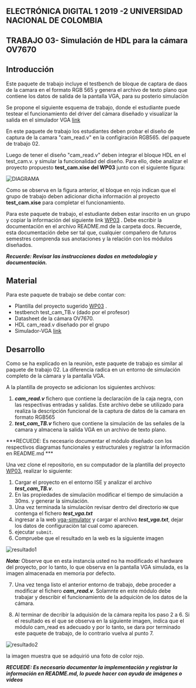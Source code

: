 ## ELECTRÓNICA DIGITAL 1 2019 -2 UNIVERSIDAD NACIONAL DE COLOMBIA 
## TRABAJO 03- Simulación de HDL para la cámara OV7670

## Introducción 
Este paquete de trabajo incluye el testbench de bloque de captara de daos de la camara en el formato RGB 565 y genera el archivo de texto plano que contiene los datos de salida de la pantalla VGA, para su posterio simulaciòn

Se propone el siguiente esquema de trabajo, donde el estudiante puede testear el funcionamiento del driver del cámara diseñado y visualizar la salida en el simulador VGA [link](https://ericeastwood.com/lab/vga-simulator/) 

En este paquete de trabajo los estudiantes deben probar el diseño de captura de la camara "cam_read.v" en la configiración RGB565. del paquete de trabajo 02.

Luego de tener el diseño "cam_read.v" deben integrar el bloque HDL en el test_cam.v. y simular la funcionalidad del diseño. Para ello, debe analizar el proyecto propuesto **test_cam.xise del WP03** junto con el siguiente figura:

![DIAGRAMA](./figs/test_cam_sim.png)

Como se observa en la figura anterior, el bloque en rojo indican que el grupo de trabajo deben adicionar dicha información al proyecto **test_cam.xise** para completar el funcionamiento.

Para este paquete de trabajo, el estudiante deben estar inscrito en un grupo y copiar la información del siguiente link [WP03](https://classroom.github.com/g/dq2gMMs9) .
Debe escribir la documentación en el archivo README.md de la carpeta docs. Recuerde, esta documentación debe ser tal que, cualquier compañero de futuros semestres comprenda sus anotaciones y la relación con los módulos diseñados.

***Recuerde: Revisar las instrucciones dadas en metodología y documentación.***

## Material 

Para este paquete de trabajo se debe contar con:

* Plantilla del proyecto sugerido [WP03](https://classroom.github.com/g/dq2gMMs9) .
* testbench test_cam_TB.v (dado por el profesor)
* Datasheet de la cámara OV7670.
* HDL cam_read.v  diseñado por el grupo
* Simulador-VGA [link](https://ericeastwood.com/lab/vga-simulator/) 

## Desarrollo

Como se ha explicado en la reuniòn, este paquete de trabajo es similar al paquete de trabajo 02. La diferencia radica en un entorno de simulación completo de la càmara y la pantalla VGA.

A la plantilla de proyecto se adicionan los siguientes archivos:
1. ***cam_read.v*** fichero que contiene la declaraciòn de la caja negra, con las respectivas entradas  y salidas. Este archivo debe se utilizado para realiza la descripción funcional de la captura de datos de la camara en formato RGB565
2. ***test_cam_TB.v*** fichero que contiene la simulación de las señales  de la camara y almacena la salida VGA en un archivo de texto plano.  

***RECUEDE: Es necesario documentar el módulo diseñado con los respectivos diagramas funcionales y estructurales y registrar la información en README.md ***

Una vez clone el repositorio, en su computador de la plantilla del proyecto [WP03](https://classroom.github.com/g/fTcztVJQddd), realizar lo siguiente: 

1. Cargar el proyecto en el entorno ISE y analizar el archivo ***test_cam_TB.v***.
2. En las propiedades de simulaciòn modificar el tiempo de simulación a 30ms. y generar la simulación.
3. Una vez terminada la simulaciòn revisar dentro del directorio `HW` que contenga el fichero ***test_vga.txt***
4. ingresar a la web [vga-simulator](https://ericeastwood.com/lab/vga-simulator/)  y cargar el archivo ***test_vga.txt***, dejar los datos de configuraciòn tal cual como aparecen. 
5. ejecutar `submit`. 
6. Compruebe que el resultado en la web es la siguiente imagen

![resultado1](./figs/resultado1.png)

***Nota:*** Observe que en esta instancia usted no ha modificado el hardware del proyecto, por lo tanto, lo que observa en la pantalla VGA simulada, es la imagen almacenada en memoria por defecto.

7. Una vez tenga listo el anterior entorno de trabajo, debe proceder a  modificar el fichero  ***cam_read.v***. Solamnte en este módulo debe trabajar  y describir el funcionamiento de la adquiciòn de los datos de la cámara. 

8. Al terminar de decribir la adquisión de la cámara repita los paso 2 a 6.  Si el resultado es el que se observa en la siguiente imagen, indica que el módulo cam_read es adecuado y por lo tanto, se dara por terminado este paquete de trabajo, de lo contrario  vuelva al punto 7.

![resultado2](./figs/resultado2.png)

la imagen muestra que se adquirió una foto de color rojo.

***RECUEDE: Es necesario documentar la implementación y registrar la información en README.md, lo puede hacer con ayuda de imágenes o videos***




